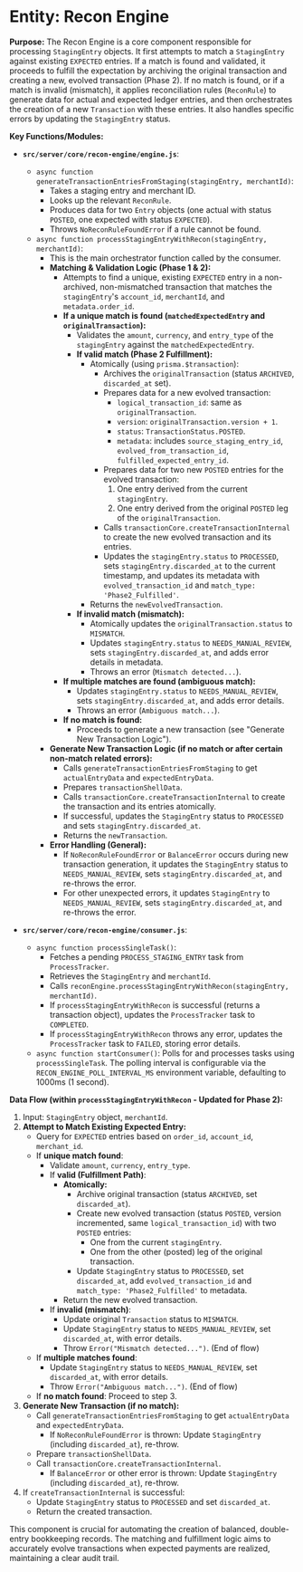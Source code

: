 # Entity: Recon Engine

**Purpose:** The Recon Engine is a core component responsible for processing `StagingEntry` objects. It first attempts to match a `StagingEntry` against existing `EXPECTED` entries. If a match is found and validated, it proceeds to fulfill the expectation by archiving the original transaction and creating a new, evolved transaction (Phase 2). If no match is found, or if a match is invalid (mismatch), it applies reconciliation rules (`ReconRule`) to generate data for actual and expected ledger entries, and then orchestrates the creation of a new `Transaction` with these entries. It also handles specific errors by updating the `StagingEntry` status.

**Key Functions/Modules:**

-   **`src/server/core/recon-engine/engine.js`**:
    -   `async function generateTransactionEntriesFromStaging(stagingEntry, merchantId)`:
        -   Takes a staging entry and merchant ID.
        -   Looks up the relevant `ReconRule`.
        -   Produces data for two `Entry` objects (one actual with status `POSTED`, one expected with status `EXPECTED`).
        -   Throws `NoReconRuleFoundError` if a rule cannot be found.
    -   `async function processStagingEntryWithRecon(stagingEntry, merchantId)`:
        -   This is the main orchestrator function called by the consumer.
        -   **Matching & Validation Logic (Phase 1 & 2):**
            -   Attempts to find a unique, existing `EXPECTED` entry in a non-archived, non-mismatched transaction that matches the `stagingEntry`'s `account_id`, `merchantId`, and `metadata.order_id`.
            -   **If a unique match is found (`matchedExpectedEntry` and `originalTransaction`):**
                -   Validates the `amount`, `currency`, and `entry_type` of the `stagingEntry` against the `matchedExpectedEntry`.
                -   **If valid match (Phase 2 Fulfillment):**
                    -   Atomically (using `prisma.$transaction`):
                        -   Archives the `originalTransaction` (status `ARCHIVED`, `discarded_at` set).
                        -   Prepares data for a new evolved transaction:
                            -   `logical_transaction_id`: same as `originalTransaction`.
                            -   `version`: `originalTransaction.version + 1`.
                            -   `status`: `TransactionStatus.POSTED`.
                            -   `metadata`: includes `source_staging_entry_id`, `evolved_from_transaction_id`, `fulfilled_expected_entry_id`.
                        -   Prepares data for two new `POSTED` entries for the evolved transaction:
                            1.  One entry derived from the current `stagingEntry`.
                            2.  One entry derived from the original `POSTED` leg of the `originalTransaction`.
                        -   Calls `transactionCore.createTransactionInternal` to create the new evolved transaction and its entries.
                        -   Updates the `stagingEntry.status` to `PROCESSED`, sets `stagingEntry.discarded_at` to the current timestamp, and updates its metadata with `evolved_transaction_id` and `match_type: 'Phase2_Fulfilled'`.
                    -   Returns the `newEvolvedTransaction`.
                -   **If invalid match (mismatch):**
                    -   Atomically updates the `originalTransaction.status` to `MISMATCH`.
                    -   Updates `stagingEntry.status` to `NEEDS_MANUAL_REVIEW`, sets `stagingEntry.discarded_at`, and adds error details in metadata.
                    -   Throws an error (`Mismatch detected...`).
            -   **If multiple matches are found (ambiguous match):**
                -   Updates `stagingEntry.status` to `NEEDS_MANUAL_REVIEW`, sets `stagingEntry.discarded_at`, and adds error details.
                -   Throws an error (`Ambiguous match...`).
            -   **If no match is found:**
                -   Proceeds to generate a new transaction (see "Generate New Transaction Logic").
        -   **Generate New Transaction Logic (if no match or after certain non-match related errors):**
            -   Calls `generateTransactionEntriesFromStaging` to get `actualEntryData` and `expectedEntryData`.
            -   Prepares `transactionShellData`.
            -   Calls `transactionCore.createTransactionInternal` to create the transaction and its entries atomically.
            -   If successful, updates the `StagingEntry` status to `PROCESSED` and sets `stagingEntry.discarded_at`.
            -   Returns the `newTransaction`.
        -   **Error Handling (General):**
            -   If `NoReconRuleFoundError` or `BalanceError` occurs during new transaction generation, it updates the `StagingEntry` status to `NEEDS_MANUAL_REVIEW`, sets `stagingEntry.discarded_at`, and re-throws the error.
            -   For other unexpected errors, it updates `StagingEntry` to `NEEDS_MANUAL_REVIEW`, sets `stagingEntry.discarded_at`, and re-throws the error.

-   **`src/server/core/recon-engine/consumer.js`**:
    -   `async function processSingleTask()`:
        -   Fetches a pending `PROCESS_STAGING_ENTRY` task from `ProcessTracker`.
        -   Retrieves the `StagingEntry` and `merchantId`.
        -   Calls `reconEngine.processStagingEntryWithRecon(stagingEntry, merchantId)`.
        -   If `processStagingEntryWithRecon` is successful (returns a transaction object), updates the `ProcessTracker` task to `COMPLETED`.
        -   If `processStagingEntryWithRecon` throws any error, updates the `ProcessTracker` task to `FAILED`, storing error details.
    -   `async function startConsumer()`: Polls for and processes tasks using `processSingleTask`. The polling interval is configurable via the `RECON_ENGINE_POLL_INTERVAL_MS` environment variable, defaulting to 1000ms (1 second).

**Data Flow (within `processStagingEntryWithRecon` - Updated for Phase 2):**
1.  Input: `StagingEntry` object, `merchantId`.
2.  **Attempt to Match Existing Expected Entry:**
    -   Query for `EXPECTED` entries based on `order_id`, `account_id`, `merchant_id`.
    -   If **unique match found**:
        -   Validate `amount`, `currency`, `entry_type`.
        -   If **valid (Fulfillment Path)**:
            -   **Atomically:**
                -   Archive original transaction (status `ARCHIVED`, set `discarded_at`).
                -   Create new evolved transaction (status `POSTED`, version incremented, same `logical_transaction_id`) with two `POSTED` entries:
                    -   One from the current `stagingEntry`.
                    -   One from the other (posted) leg of the original transaction.
                -   Update `StagingEntry` status to `PROCESSED`, set `discarded_at`, add `evolved_transaction_id` and `match_type: 'Phase2_Fulfilled'` to metadata.
            -   Return the new evolved transaction.
        -   If **invalid (mismatch)**:
            -   Update original `Transaction` status to `MISMATCH`.
            -   Update `StagingEntry` status to `NEEDS_MANUAL_REVIEW`, set `discarded_at`, with error details.
            -   Throw `Error("Mismatch detected...")`. (End of flow)
    -   If **multiple matches found**:
        -   Update `StagingEntry` status to `NEEDS_MANUAL_REVIEW`, set `discarded_at`, with error details.
        -   Throw `Error("Ambiguous match...")`. (End of flow)
    -   If **no match found**: Proceed to step 3.
3.  **Generate New Transaction (if no match):**
    -   Call `generateTransactionEntriesFromStaging` to get `actualEntryData` and `expectedEntryData`.
        -   If `NoReconRuleFoundError` is thrown: Update `StagingEntry` (including `discarded_at`), re-throw.
    -   Prepare `transactionShellData`.
    -   Call `transactionCore.createTransactionInternal`.
        -   If `BalanceError` or other error is thrown: Update `StagingEntry` (including `discarded_at`), re-throw.
4.  If `createTransactionInternal` is successful:
    -   Update `StagingEntry` status to `PROCESSED` and set `discarded_at`.
    -   Return the created transaction.

This component is crucial for automating the creation of balanced, double-entry bookkeeping records. The matching and fulfillment logic aims to accurately evolve transactions when expected payments are realized, maintaining a clear audit trail.
